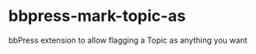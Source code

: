 bbpress-mark-topic-as
=====================

bbPress extension to allow flagging a Topic as anything you want
